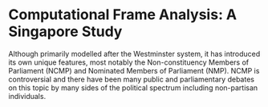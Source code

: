 # Computational Frame Analysis: A Singapore Study
Although primarily modelled after the Westminster system, it has introduced its own unique features, most notably the Non-constituency Members of Parliament (NCMP) and Nominated Members of Parliament (NMP). NCMP is controversial and there have been many public and parliamentary debates on this topic by many sides of the political spectrum including non-partisan individuals.